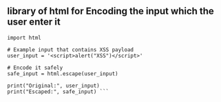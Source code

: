 ## library of html for Encoding the input which the user enter it 
                                                                                                                                     
```
import html

# Example input that contains XSS payload
user_input = '<script>alert("XSS")</script>'

# Encode it safely
safe_input = html.escape(user_input)

print("Original:", user_input)
print("Escaped:", safe_input) ```
